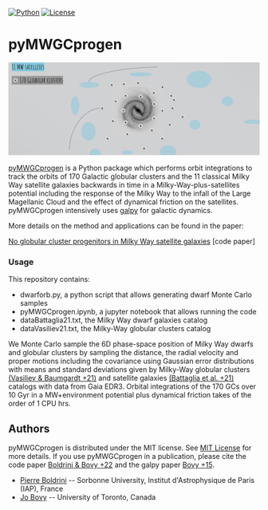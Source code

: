 
[![Python](https://img.shields.io/badge/python-3.8.2-blue.svg)](https://python.org)
[![License](https://img.shields.io/badge/License-MIT-blue.svg)](https://choosealicense.com/licenses/mit/)

# pyMWGCprogen


<p align="center">
  <img src="ghI.jpg">
</p>

[pyMWGCprogen](https://github.com/Blackholan/pyMWGCprogen) is a Python package which performs orbit integrations to track the orbits of 170 Galactic globular clusters and the 11 classical Milky Way satellite galaxies backwards in time in a Milky-Way-plus-satellites potential including the response of the Milky Way to the infall of the Large Magellanic Cloud and the effect of dynamical friction on the satellites. pyMWGCprogen intensively uses [galpy](https://www.galpy.org/) for galactic dynamics. 

More details on the method and applications can be found in the paper:

[No globular cluster progenitors in Milky Way satellite galaxies](https://arxiv.org/abs/2106.09419) [code paper]


### Usage

This repository contains: 

* dwarforb.py, a python script that allows generating dwarf Monte Carlo samples
* pyMWGCprogen.ipynb, a jupyter notebook that allows running the code
* dataBattaglia21.txt, the Milky Way dwarf galaxies catalog
* dataVasiliev21.txt, the Milky-Way globular clusters catalog

We Monte Carlo sample the 6D phase-space position of Milky Way dwarfs and globular clusters by sampling the distance, the radial velocity and proper motions including the covariance using Gaussian error distributions with means and standard deviations given by Milky-Way globular clusters [(Vasiliev & Baumgardt +21)](https://arxiv.org/abs/2102.09568) and satellite galaxies [(Battaglia et al. +21)](https://arxiv.org/abs/2106.08819) catalogs with data from Gaia EDR3. Orbital integrations of the 170 GCs over 10 Gyr in a MW+environment potential plus dynamical friction takes of the order of 1 CPU hrs.

## Authors

pyMWGCprogen is distributed under the MIT license. See [MIT License](https://en.wikipedia.org/wiki/MIT_License) for more details. 
If you use pyMWGCprogen in a publication, please cite the code paper [Boldrini & Bovy +22](https://arxiv.org/abs/2106.09419) and the galpy paper [Bovy +15](https://arxiv.org/abs/1412.3451).

* [Pierre Boldrini](mailto:boldrini@iap.fr) -- Sorbonne University, Institut d'Astrophysique de Paris (IAP), France
* [Jo Bovy](mailto:boldrini@iap.fr) -- University of Toronto, Canada

